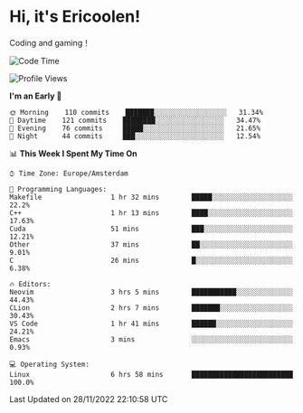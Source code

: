 # Hi, it's Ericoolen!
Coding and gaming！

<!--START_SECTION:waka-->
![Code Time](http://img.shields.io/badge/Code%20Time-539%20hrs%2059%20mins-blue)

![Profile Views](http://img.shields.io/badge/Profile%20Views-6-blue)

**I'm an Early 🐤** 

```text
🌞 Morning    110 commits    ███████░░░░░░░░░░░░░░░░░░   31.34% 
🌆 Daytime    121 commits    ████████░░░░░░░░░░░░░░░░░   34.47% 
🌃 Evening    76 commits     █████░░░░░░░░░░░░░░░░░░░░   21.65% 
🌙 Night      44 commits     ███░░░░░░░░░░░░░░░░░░░░░░   12.54%

```


📊 **This Week I Spent My Time On** 

```text
⌚︎ Time Zone: Europe/Amsterdam

💬 Programming Languages: 
Makefile                 1 hr 32 mins        █████░░░░░░░░░░░░░░░░░░░░   22.2% 
C++                      1 hr 13 mins        ████░░░░░░░░░░░░░░░░░░░░░   17.63% 
Cuda                     51 mins             ███░░░░░░░░░░░░░░░░░░░░░░   12.21% 
Other                    37 mins             ██░░░░░░░░░░░░░░░░░░░░░░░   9.01% 
C                        26 mins             █░░░░░░░░░░░░░░░░░░░░░░░░   6.38%

🔥 Editors: 
Neovim                   3 hrs 5 mins        ███████████░░░░░░░░░░░░░░   44.43% 
CLion                    2 hrs 7 mins        ███████░░░░░░░░░░░░░░░░░░   30.43% 
VS Code                  1 hr 41 mins        ██████░░░░░░░░░░░░░░░░░░░   24.21% 
Emacs                    3 mins              ░░░░░░░░░░░░░░░░░░░░░░░░░   0.93%

💻 Operating System: 
Linux                    6 hrs 58 mins       █████████████████████████   100.0%

```


 Last Updated on 28/11/2022 22:10:58 UTC
<!--END_SECTION:waka-->

